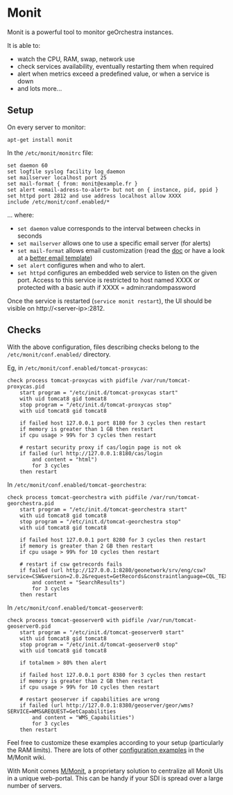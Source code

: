 # Monit

Monit is a powerful tool to monitor geOrchestra instances.

It is able to:
 * watch the CPU, RAM, swap, network use
 * check services availability, eventually restarting them when required
 * alert when metrics exceed a predefined value, or when a service is down
 * and lots more...


## Setup

On every server to monitor:
```
apt-get install monit
```

In the ```/etc/monit/monitrc``` file: 
```
set daemon 60
set logfile syslog facility log_daemon
set mailserver localhost port 25
set mail-format { from: monit@example.fr }
set alert <email-adress-to-alert> but not on { instance, pid, ppid }
set httpd port 2812 and use address localhost allow XXXX
include /etc/monit/conf.enabled/*
```
... where:
 * ```set daemon``` value corresponds to the interval between checks in seconds
 * ```set mailserver``` allows one to use a specific email server (for alerts)
 * ```set mail-format``` allows email customization (read the [doc](https://mmonit.com/monit/documentation/monit.html#Message-format) or have a look at a [better email template](https://gist.github.com/fvanderbiest/af59a8431af5e3f751e0#file-monitrc))
 * ```set alert``` configures when and who to alert. 
 * ```set httpd``` configures an embedded web service to listen on the given port. Access to this service is restricted to host named XXXX or protected with a basic auth if XXXX = admin:randompassword

Once the service is restarted (```service monit restart```), the UI should be visible on http://\<server-ip\>:2812.


## Checks

With the above configuration, files describing checks belong to the ```/etc/monit/conf.enabled/``` directory.

Eg, in ```/etc/monit/conf.enabled/tomcat-proxycas```:
```
check process tomcat-proxycas with pidfile /var/run/tomcat-proxycas.pid
    start program = "/etc/init.d/tomcat-proxycas start"
    with uid tomcat8 gid tomcat8
    stop program = "/etc/init.d/tomcat-proxycas stop"
    with uid tomcat8 gid tomcat8

    if failed host 127.0.0.1 port 8180 for 3 cycles then restart
    if memory is greater than 1 GB then restart
    if cpu usage > 99% for 3 cycles then restart

    # restart security proxy if cas/login page is not ok
    if failed (url http://127.0.0.1:8180/cas/login
        and content = "html")
        for 3 cycles
    then restart
```

In ```/etc/monit/conf.enabled/tomcat-georchestra```:
```
check process tomcat-georchestra with pidfile /var/run/tomcat-georchestra.pid
    start program = "/etc/init.d/tomcat-georchestra start"
    with uid tomcat8 gid tomcat8
    stop program = "/etc/init.d/tomcat-georchestra stop"
    with uid tomcat8 gid tomcat8

    if failed host 127.0.0.1 port 8280 for 3 cycles then restart
    if memory is greater than 2 GB then restart
    if cpu usage > 99% for 10 cycles then restart

    # restart if csw getrecords fails
    if failed (url http://127.0.0.1:8280/geonetwork/srv/eng/csw?service=CSW&version=2.0.2&request=GetRecords&constraintlanguage=CQL_TEXT
        and content = "SearchResults")
        for 3 cycles
    then restart
```

In ```/etc/monit/conf.enabled/tomcat-geoserver0```:
```
check process tomcat-geoserver0 with pidfile /var/run/tomcat-geoserver0.pid
    start program = "/etc/init.d/tomcat-geoserver0 start"
    with uid tomcat8 gid tomcat8
    stop program = "/etc/init.d/tomcat-geoserver0 stop"
    with uid tomcat8 gid tomcat8

    if totalmem > 80% then alert

    if failed host 127.0.0.1 port 8380 for 3 cycles then restart
    if memory is greater than 2 GB then restart
    if cpu usage > 99% for 10 cycles then restart

    # restart geoserver if capabilities are wrong
    if failed (url http://127.0.0.1:8380/geoserver/geor/wms?SERVICE=WMS&REQUEST=GetCapabilities
        and content = "WMS_Capabilities")
        for 3 cycles
    then restart
```

Feel free to customize these examples according to your setup (particularly the RAM limits).
There are lots of other [configuration examples](https://mmonit.com/wiki/Monit/ConfigurationExamples) in the M/Monit wiki.

With Monit comes [M/Monit](https://mmonit.com/), a proprietary solution to centralize all Monit UIs in a unique web-portal.
This can be handy if your SDI is spread over a large number of servers.
